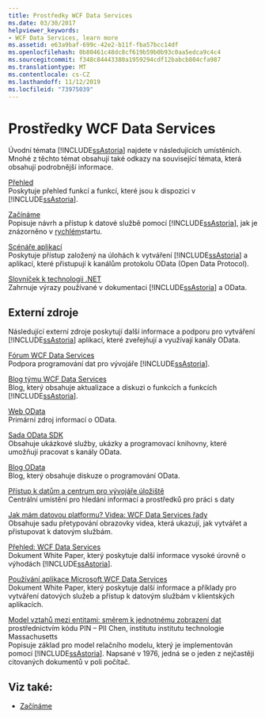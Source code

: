```yaml
---
title: Prostředky WCF Data Services
ms.date: 03/30/2017
helpviewer_keywords:
- WCF Data Services, learn more
ms.assetid: e63a9baf-699c-42e2-b11f-fba57bcc14df
ms.openlocfilehash: 0b80461c48dc8cf619b59b0b93c0aa5edca9c4c4
ms.sourcegitcommit: f348c84443380a1959294cdf12babcb804cfa987
ms.translationtype: MT
ms.contentlocale: cs-CZ
ms.lasthandoff: 11/12/2019
ms.locfileid: "73975039"
---
```

# <a name="wcf-data-services-resources"></a>Prostředky WCF Data Services
Úvodní témata [!INCLUDE[ssAstoria](../../../../includes/ssastoria-md.md)] najdete v následujících umístěních. Mnohé z těchto témat obsahují také odkazy na související témata, která obsahují podrobnější informace.  
  
 [Přehled](wcf-data-services-overview.md)  
 Poskytuje přehled funkcí a funkcí, které jsou k dispozici v [!INCLUDE[ssAstoria](../../../../includes/ssastoria-md.md)].  
  
 [Začínáme](../adonet/ef/getting-started.md)  
 Popisuje návrh a přístup k datové službě pomocí [!INCLUDE[ssAstoria](../../../../includes/ssastoria-md.md)], jak je znázorněno v [rychlém](quickstart-wcf-data-services.md)startu.  
  
 [Scénáře aplikací](application-scenarios-wcf-data-services.md)  
 Poskytuje přístup založený na úlohách k vytváření [!INCLUDE[ssAstoria](../../../../includes/ssastoria-md.md)] a aplikací, které přistupují k kanálům protokolu OData (Open Data Protocol).  
  
 [Slovníček k technologii .NET](../../../standard/glossary.md)  
 Zahrnuje výrazy používané v dokumentaci [!INCLUDE[ssAstoria](../../../../includes/ssastoria-md.md)] a OData.  
  
## <a name="external-resources"></a>Externí zdroje  
 Následující externí zdroje poskytují další informace a podporu pro vytváření [!INCLUDE[ssAstoria](../../../../includes/ssastoria-md.md)] aplikací, které zveřejňují a využívají kanály OData.  
  
 [Fórum WCF Data Services](https://go.microsoft.com/fwlink/?LinkId=150512)  
 Podpora programování dat pro vývojáře [!INCLUDE[ssAstoria](../../../../includes/ssastoria-md.md)].  
  
 [Blog týmu WCF Data Services](https://go.microsoft.com/fwlink/?LinkId=150511)  
 Blog, který obsahuje aktualizace a diskuzi o funkcích a funkcích [!INCLUDE[ssAstoria](../../../../includes/ssastoria-md.md)].  
  
 [Web OData](https://go.microsoft.com/fwlink/?LinkID=184554)  
 Primární zdroj informací o OData.  
  
 [Sada OData SDK](https://go.microsoft.com/fwlink/?LinkID=185248)  
 Obsahuje ukázkové služby, ukázky a programovací knihovny, které umožňují pracovat s kanály OData.  
  
 [Blog OData](https://go.microsoft.com/fwlink/?LinkId=185868)  
 Blog, který obsahuje diskuze o programování OData.  
  
 [Přístup k datům a centrum pro vývojáře úložiště](https://go.microsoft.com/fwlink/?LinkId=91903)  
 Centrální umístění pro hledání informací a prostředků pro práci s daty  
  
 [Jak mám datovou platformu? Videa: WCF Data Services řady](https://go.microsoft.com/fwlink/?LinkId=124600)  
 Obsahuje sadu přetypování obrazovky videa, která ukazují, jak vytvářet a přistupovat k datovým službám.  
  
 [Přehled: WCF Data Services](https://go.microsoft.com/fwlink/?LinkID=131074)  
 Dokument White Paper, který poskytuje další informace vysoké úrovně o výhodách [!INCLUDE[ssAstoria](../../../../includes/ssastoria-md.md)].  
  
 [Používání aplikace Microsoft WCF Data Services](https://go.microsoft.com/fwlink/?LinkID=131075)  
 Dokument White Paper, který poskytuje další informace a příklady pro vytváření datových služeb a přístup k datovým službám v klientských aplikacích.  
  
 [Model vztahů mezi entitami: směrem k jednotnému zobrazení dat](https://go.microsoft.com/fwlink/?LinkId=91909) prostřednictvím kódu PIN – PII Chen, institutu institutu technologie Massachusetts  
 Popisuje základ pro model relačního modelu, který je implementován pomocí [!INCLUDE[ssAstoria](../../../../includes/ssastoria-md.md)]. Napsané v 1976, jedná se o jeden z nejčastěji citovaných dokumentů v poli počítač.  
  
## <a name="see-also"></a>Viz také:

- [Začínáme](getting-started-with-wcf-data-services.md)
